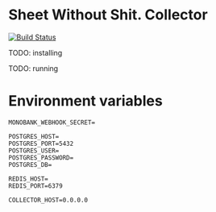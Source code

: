# Sheet Without Shit. Collector

[![Build Status](https://travis-ci.org/SheetWithoutShit/sws-collector.svg?branch=master)](https://travis-ci.org/SheetWithoutShit/sws-collector)

TODO: installing

TODO: running

# Environment variables
```shell script
MONOBANK_WEBHOOK_SECRET=

POSTGRES_HOST=
POSTGRES_PORT=5432
POSTGRES_USER=
POSTGRES_PASSWORD=
POSTGRES_DB=

REDIS_HOST=
REDIS_PORT=6379

COLLECTOR_HOST=0.0.0.0
```